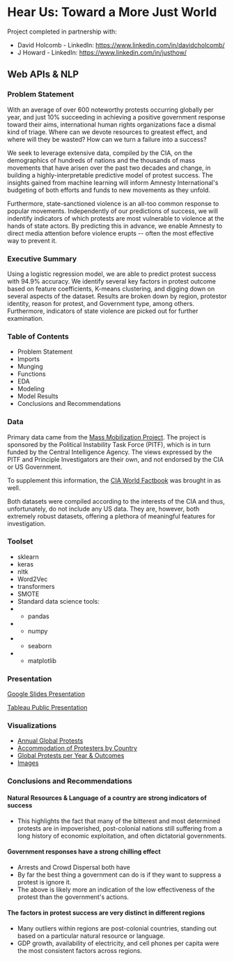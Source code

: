 # Hear Us: Toward a More Just World

Project completed in partnership with:
- David Holcomb - LinkedIn: https://www.linkedin.com/in/davidcholcomb/ 
- J Howard - LinkedIn: https://www.linkedin.com/in/justhow/

## Web APIs & NLP

### Problem Statement

With an average of over 600 noteworthy protests occurring globally per year, and just 10% succeeding in achieving a positive government response toward their aims, international human rights organizations face a dismal kind of triage. Where can we devote resources to greatest effect, and where will they be wasted? How can we turn a failure into a success?

We seek to leverage extensive data, compiled by the CIA, on the demographics of hundreds of nations and the thousands of mass movements that have arisen over the past two decades and change, in building a highly-interpretable predictive model of protest success. The insights gained from machine learning will inform Amnesty International's budgeting of both efforts and funds to new movements as they unfold.

Furthermore, state-sanctioned violence is an all-too common response to popular movements. Independently of our predictions of success, we will indentify indicators of which protests are most vulnerable to violence at the hands of state actors. By predicting this in advance, we enable Amnesty to direct media attention before violence erupts -- often the most effective way to prevent it.


### Executive Summary 

Using a logistic regression model, we are able to predict protest success with 94.9% accuracy.  We identify several key factors in protest outcome based on feature coefficients, K-means clustering, and digging down on several aspects of the dataset.  Results are broken down by region, protestor identity, reason for protest, and Government type, among others.  Furthermore, indicators of state violence are picked out for further examination.


### Table of Contents

- Problem Statement
- Imports
- Munging
- Functions
- EDA
- Modeling
- Model Results
- Conclusions and Recommendations


### Data 

Primary data came from the [Mass Mobilization Project](https://massmobilization.github.io/).  The project is sponsored by the Political Instability Task Force (PITF), which is in turn funded by the Central Intelligence Agency.  The views expressed by the PITF and Principle Investigators are their own, and not endorsed by the CIA or US Government.

To supplement this information, the [CIA World Factbook](https://www.cia.gov/the-world-factbook/) was brought in as well.  

Both datasets were compiled according to the interests of the CIA and thus, unfortunately, do not include any US data.  They are, however, both extremely robust datasets, offering a plethora of meaningful features for investigation.


### Toolset

- sklearn 
- keras
- nltk
- Word2Vec
- transformers
- SMOTE
- Standard data science tools:
- - pandas
- - numpy
- - seaborn
- - matplotlib


### Presentation

[Google Slides Presentation](https://docs.google.com/presentation/d/1t5ukQI4g47wQG_3s3AqrolRU9ibvjFbBRB-ck_7JMrM/edit#slide=id.gbe6f2c0281_0_90)

[Tableau Public Presentation](https://public.tableau.com/profile/david.holcomb#!/vizhome/Project_5_protests/AnnualGlobalProtests)


### Visualizations

- [Annual Global Protests](https://public.tableau.com/profile/david.holcomb#!/vizhome/Project_5_protests/AnnualGlobalProtests?publish=yes)
- [Accommodation of Protesters by Country](https://public.tableau.com/profile/david.holcomb#!/vizhome/Project_5_protests/AccomodationofProtestorsbyCountry)
- [Global Protests per Year & Outcomes](https://public.tableau.com/profile/david.holcomb#!/vizhome/Project_5_protests/GlobalProtestsperYearOutcomes?publish=yes)
- [Images](./noah/images)


### Conclusions and Recommendations

#### Natural Resources & Language of a country are strong indicators of success
- This highlights the fact that many of the bitterest and most determined protests are in impoverished, post-colonial nations still suffering from a long history of economic exploitation, and often dictatorial governments.
#### Government responses have a strong chilling effect
- Arrests and Crowd Dispersal both have
- By far the best thing a government can do is if they want to suppress a protest is ignore it.
- The above is likely more an indication of the low effectiveness of the protest than the government's actions.
#### The factors in protest success are very distinct in different regions
- Many outliers within regions are post-colonial countries, standing out based on a particular natural resource or language.
- GDP growth, availability of electricity, and cell phones per capita were the most consistent factors across regions.
